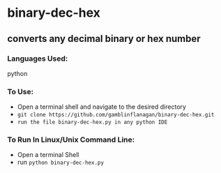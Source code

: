 # binary-dec-hex
## converts any decimal binary or hex number 


### Languages Used:

python


### To Use:

* Open a terminal shell and navigate to the desired directory 
* `git clone https://github.com/gamblinflanagan/binary-dec-hex.git`
* `run the file binary-dec-hex.py in any python IDE`

### To Run In Linux/Unix Command Line:

* Open a terminal Shell
* run `python binary-dec-hex.py`

